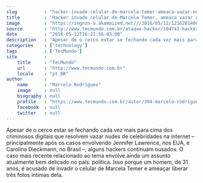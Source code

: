 ```yaml
---
slug          : "hacker-invade-celular-de-marcela-temer-ameaca-vazar-nudes-e-e-preso-em-sp"
title         : "Hacker invade celular de Marcela Temer, ameaça vazar nudes e é preso em SP"
image         : "https://imgnzn-a.akamaized.net///2016/05/12/12162014664323-t1200x480.jpg"
source        : "http://www.tecmundo.com.br/ataque-hacker/104743-hacker-invade-celular-marcela-temer-ameaca-vazar-nudes-preso-sp.htm"
date          : "2016-05-12T16:21:56-03:00"
description   : "Apesar de o cerco estar se fechando cada vez mais para cima dos criminosos digitais que resolvem vazar nudes de celebridades na internet – principalmente após os casos envolvendo Jennifer Lawrence, nos EUA, e Carolina Dieckmann, no Brasil –, alguns hackers continuam ousados. O caso mais recente relacionado ao tema envolve ainda um assunto atualmente bem delicado no país: política. Isso porque um homem, de 31 anos, é acusado de invadir o celular de Marcela Temer e ameaçar liberar três fotos íntimas dela."
categories    : ['technology']
tags          : ['TecMundo']
site          :
    title     : "TecMundo"
    url       : "http://www.tecmundo.com.br"
    locale    : "pt_BR"
author        :
    name      : "Marcelo Rodrigues"
    image     : null
    biography : null
    profile   : "https://www.tecmundo.com.br/autor/394-marcelo-rodrigues/"
    facebook  : null
    twitter   : null
---
```


Apesar de o cerco estar se fechando cada vez mais para cima dos criminosos digitais que resolvem vazar nudes de celebridades na internet – principalmente após os casos envolvendo Jennifer Lawrence, nos EUA, e Carolina Dieckmann, no Brasil –, alguns hackers continuam ousados. O caso mais recente relacionado ao tema envolve ainda um assunto atualmente bem delicado no país: política. Isso porque um homem, de 31 anos, é acusado de invadir o celular de Marcela Temer e ameaçar liberar três fotos íntimas dela.
